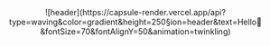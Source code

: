 <div align=center>
  ![header](https://capsule-render.vercel.app/api?type=waving&color=gradient&height=250&section=header&text=Hello👋&fontSize=70&fontAlignY=50&animation=twinkling)
</div>
